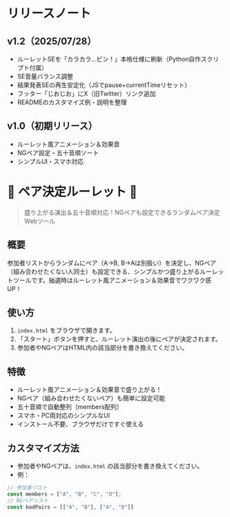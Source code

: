 

# リリースノート

## v1.2（2025/07/28）
- ルーレットSEを「カラカラ…ピン！」本格仕様に刷新（Python自作スクリプト付属）
- SE音量バランス調整
- 結果発表SEの再生安定化（JSでpause+currentTimeリセット）
- フッター「じおじお」にX（旧Twitter）リンク追加
- READMEのカスタマイズ例・説明を整理

## v1.0（初期リリース）
- ルーレット風アニメーション＆効果音
- NGペア設定・五十音順ソート
- シンプルUI・スマホ対応

# 🎰 ペア決定ルーレット 🎰

> 盛り上がる演出＆五十音順対応！NGペアも設定できるランダムペア決定Webツール

## 概要
参加者リストからランダムにペア（A→B, B→Aは別扱い）を決定し、NGペア（組み合わせたくない人同士）も設定できる、シンプルかつ盛り上がるルーレットツールです。抽選時はルーレット風アニメーション＆効果音でワクワク感UP！

## 使い方
1. `index.html` をブラウザで開きます。
2. 「スタート」ボタンを押すと、ルーレット演出の後にペアが決定されます。
3. 参加者やNGペアはHTML内の該当部分を書き換えてください。

## 特徴
- ルーレット風アニメーション＆効果音で盛り上がる！
- NGペア（組み合わせたくないペア）も簡単に設定可能
- 五十音順で自動整列（members配列）
- スマホ・PC両対応のシンプルなUI
- インストール不要、ブラウザだけですぐ使える

## カスタマイズ方法
- 参加者やNGペアは、`index.html` の該当部分を書き換えてください。
- 例：

```js
// 参加者リスト
const members = ["A", "B", "C", "D"];
// NGペアリスト
const badPairs = [["A", "B"], ["A", "D"]]
```
